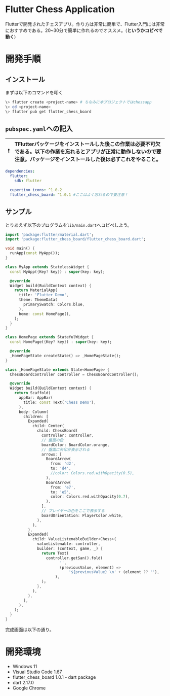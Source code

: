 # Flutter Chess Application

Flutterで開発されたチェスアプリ。作り方は非常に簡単で、Flutter入門には非常におすすめである。20~30分で簡単に作れるのでオススメ。(**というかコピペで動く**)

# 開発手順

## インストール

まずは以下のコマンドを叩く

```powershell
\> flutter create <project-name> # ちなみに本プロジェクトではchessapp
\> cd <project-name>
\> flutter pub get flutter_chess_board
```

## `pubspec.yaml`への記入

| :exclamation:        | TFlutterパッケージをインストールした後この作業は必要不可欠である。**以下の作業を忘れるとアプリが正常に動作しないので要注意。パッケージをインストールした後は必ずこれをやること。**       |
|---------------|:------------------------|

```yaml
dependencies:
  flutter:
    sdk: flutter

  cupertino_icons: ^1.0.2
  flutter_chess_board: ^1.0.1 #ここはよく忘れるので要注意！
```

## サンプル

とりあえず以下のプログラムを`lib/main.dart`へコピペしよう。

```dart
import 'package:flutter/material.dart';
import 'package:flutter_chess_board/flutter_chess_board.dart';

void main() {
  runApp(const MyApp());
}

class MyApp extends StatelessWidget {
  const MyApp({Key? key}) : super(key: key);

  @override
  Widget build(BuildContext context) {
    return MaterialApp(
      title: 'Flutter Demo',
      theme: ThemeData(
        primarySwatch: Colors.blue,
      ),
      home: const HomePage(),
    );
  }
}

class HomePage extends StatefulWidget {
  const HomePage({Key? key}) : super(key: key);

  @override
  _HomePageState createState() => _HomePageState();
}

class _HomePageState extends State<HomePage> {
  ChessBoardController controller = ChessBoardController();

  @override
  Widget build(BuildContext context) {
    return Scaffold(
      appBar: AppBar(
        title: const Text('Chess Demo'),
      ),
      body: Column(
        children: [
          Expanded(
            child: Center(
              child: ChessBoard(
                controller: controller,
                // 盤面の色
                boardColor: BoardColor.orange,
                // 盤面に矢印が表示される
                arrows: [
                  BoardArrow(
                    from: 'd2',
                    to: 'd4',
                    //color: Colors.red.withOpacity(0.5),
                  ),
                  BoardArrow(
                    from: 'e7',
                    to: 'e5',
                    color: Colors.red.withOpacity(0.7),
                  ),
                ],
                // プレイヤーの色をここで表示する
                boardOrientation: PlayerColor.white,
              ),
            ),
          ),
          Expanded(
            child: ValueListenableBuilder<Chess>(
              valueListenable: controller,
              builder: (context, game, _) {
                return Text(
                  controller.getSan().fold(
                        '',
                        (previousValue, element) =>
                            '${previousValue} \n' + (element ?? ''),
                      ),
                );
              },
            ),
          ),
        ],
      ),
    );
  }
}
```

完成画面は以下の通り。

# 開発環境

* Windows 11
* Visual Studio Code 1.67
* flutter_chess_board 1.0.1 - dart package
* dart 2.17.0
* Google Chrome